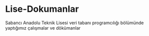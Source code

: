 # Lise-Dokumanlar
 Sabancı Anadolu Teknik Lisesi veri tabanı programcılığı bölümünde yaptığımız çalışmalar ve dökümanlar
